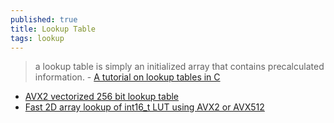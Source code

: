 ```yaml
---
published: true
title: Lookup Table
tags: lookup
---
```

> a lookup table is simply an initialized array that contains precalculated information. - [A tutorial on lookup tables in C](https://embeddedgurus.com/stack-overflow/2010/01/a-tutorial-on-lookup-tables-in-c/)

- [AVX2 vectorized 256 bit lookup table](https://stackoverflow.com/questions/43791161/avx2-vectorized-256-bit-lookup-table-32-unsigned-chars)
- [Fast 2D array lookup of int16_t LUT using AVX2 or AVX512](https://stackoverflow.com/questions/69797134/fast-2d-array-lookup-of-int16-t-lut-using-avx2-or-avx512)